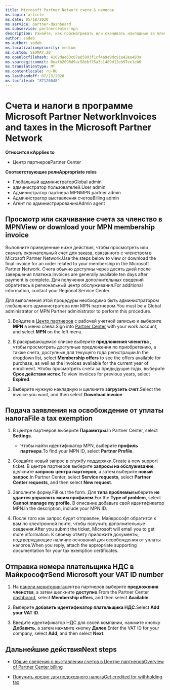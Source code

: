 ```yaml
---
title: Microsoft Partner Network счета & налогов
ms.topic: article
ms.date: 05/18/2020
ms.service: partner-dashboard
ms.subservice: partnercenter-mpn
description: Узнайте, как просматривать или скачивать накладные за членство в MPN, как выключать налоговые исключения, а также как отправить корпорации Майкрософт свой ИДЕНТИФИКАЦИОНный номер.
author: sodeb
ms.author: sodeb
ms.localizationpriority: medium
ms.custom: SEOMAY.20
ms.openlocfilehash: 4102dae63c07a85993f1cf4a9a9dc91e42ee493a
ms.sourcegitcommit: 0eafb2098d9ac58ebf75a3c1489d12eb97ee1eb6
ms.translationtype: MT
ms.contentlocale: ru-RU
ms.lasthandoff: 07/23/2020
ms.locfileid: "87120048"
---
```

# <a name="invoices-and-taxes-in-the-microsoft-partner-network"></a><span data-ttu-id="56cd1-103">Счета и налоги в программе Microsoft Partner Network</span><span class="sxs-lookup"><span data-stu-id="56cd1-103">Invoices and taxes in the Microsoft Partner Network</span></span>

<span data-ttu-id="56cd1-104">**Относится к**</span><span class="sxs-lookup"><span data-stu-id="56cd1-104">**Applies to**</span></span>

- <span data-ttu-id="56cd1-105">Центр партнеров</span><span class="sxs-lookup"><span data-stu-id="56cd1-105">Partner Center</span></span>

<span data-ttu-id="56cd1-106">**Соответствующие роли**</span><span class="sxs-lookup"><span data-stu-id="56cd1-106">**Appropriate roles**</span></span>

- <span data-ttu-id="56cd1-107">Глобальный администратор</span><span class="sxs-lookup"><span data-stu-id="56cd1-107">Global admin</span></span>
- <span data-ttu-id="56cd1-108">администратор пользователей.</span><span class="sxs-lookup"><span data-stu-id="56cd1-108">User admin</span></span>
- <span data-ttu-id="56cd1-109">Администратор партнера MPN</span><span class="sxs-lookup"><span data-stu-id="56cd1-109">MPN partner admin</span></span>
- <span data-ttu-id="56cd1-110">Администратор выставления счетов</span><span class="sxs-lookup"><span data-stu-id="56cd1-110">Billing admin</span></span>
- <span data-ttu-id="56cd1-111">Агент по администрированию</span><span class="sxs-lookup"><span data-stu-id="56cd1-111">Admin agent</span></span>

## <a name="view-or-download-your-mpn-membership-invoice"></a><span data-ttu-id="56cd1-112">Просмотр или скачивание счета за членство в MPN</span><span class="sxs-lookup"><span data-stu-id="56cd1-112">View or download your MPN membership invoice</span></span>

<span data-ttu-id="56cd1-113">Выполните приведенные ниже действия, чтобы просмотреть или скачать окончательный счет для заказа, связанного с членством в Microsoft Partner Network.</span><span class="sxs-lookup"><span data-stu-id="56cd1-113">Use the steps below to view or download the final invoice for an order related to your membership in the Microsoft Partner Network.</span></span> <span data-ttu-id="56cd1-114">Счета обычно доступны через десять дней после завершения платежа.</span><span class="sxs-lookup"><span data-stu-id="56cd1-114">Invoices are generally available ten days after payment is complete.</span></span> <span data-ttu-id="56cd1-115">Для получения дополнительных сведений обратитесь в региональный центр обслуживания.</span><span class="sxs-lookup"><span data-stu-id="56cd1-115">For additional information, contact your Regional Service Center.</span></span>  

<span data-ttu-id="56cd1-116">Для выполнения этой процедуры необходимо быть администратором глобального администратора или MPN партнером.</span><span class="sxs-lookup"><span data-stu-id="56cd1-116">You must be a Global administrator or MPN Partner administrator to perform this procedure.</span></span> 

1.  <span data-ttu-id="56cd1-117">Войдите в [Центр партнеров](https://partner.microsoft.com/dashboard/home) с рабочей учетной записью и выберите **MPN** в меню слева.</span><span class="sxs-lookup"><span data-stu-id="56cd1-117">Sign into [Partner Center](https://partner.microsoft.com/dashboard/home) with your work account, and select **MPN** on the left menu.</span></span>

4.  <span data-ttu-id="56cd1-118">В раскрывающемся списке выберите **предложения членства** , чтобы просмотреть доступные предложения по приобретению, а также счета, доступные для текущего года регистрации.</span><span class="sxs-lookup"><span data-stu-id="56cd1-118">In the dropdown list, select **Membership offers** to see the offers available for purchase, as well as the invoices available for the current year of enrollment.</span></span> <span data-ttu-id="56cd1-119">Чтобы просмотреть счета за предыдущие годы, выберите **Срок действия истек**.</span><span class="sxs-lookup"><span data-stu-id="56cd1-119">To view invoices for previous years, select **Expired**.</span></span>

6.  <span data-ttu-id="56cd1-120">Выберите нужную накладную и щелкните **загрузить счет**.</span><span class="sxs-lookup"><span data-stu-id="56cd1-120">Select the invoice you want, and then select **Download invoice**.</span></span> 

## <a name="file-a-tax-exemption"></a><span data-ttu-id="56cd1-121">Подача заявления на освобождение от уплаты налога</span><span class="sxs-lookup"><span data-stu-id="56cd1-121">File a tax exemption</span></span>

1.  <span data-ttu-id="56cd1-122">В центре партнеров выберите **Параметры**.</span><span class="sxs-lookup"><span data-stu-id="56cd1-122">In Partner Center, select **Settings**.</span></span>
    - <span data-ttu-id="56cd1-123">Чтобы найти идентификатор MPN, выберите **профиль партнера**.</span><span class="sxs-lookup"><span data-stu-id="56cd1-123">To find your MPN ID, select **Partner Profile**.</span></span>

2.  <span data-ttu-id="56cd1-124">Создайте новый запрос в службу поддержки.</span><span class="sxs-lookup"><span data-stu-id="56cd1-124">Create a new support ticket.</span></span> <span data-ttu-id="56cd1-125">В центре партнеров выберите **запросы на обслуживание**, щелкните **запросы центра партнеров**, а затем выберите **новый запрос**.</span><span class="sxs-lookup"><span data-stu-id="56cd1-125">In Partner Center, select **Service requests**, select **Partner Center requests**, and then select **New request**.</span></span>

3.  <span data-ttu-id="56cd1-126">Заполните форму.</span><span class="sxs-lookup"><span data-stu-id="56cd1-126">Fill out the form.</span></span> <span data-ttu-id="56cd1-127">Для **типа проблемы**выберите **не удается управлять моим профилем**.</span><span class="sxs-lookup"><span data-stu-id="56cd1-127">For the **Type of problem**, select **Cannot manage my profile**.</span></span> <span data-ttu-id="56cd1-128">В описание добавьте свой идентификатор MPN.</span><span class="sxs-lookup"><span data-stu-id="56cd1-128">In the description, include your MPN ID.</span></span>

4.  <span data-ttu-id="56cd1-129">После того как запрос будет отправлен, Майкрософт обратится к вам по электронной почте, чтобы получить дополнительные сведения.</span><span class="sxs-lookup"><span data-stu-id="56cd1-129">After you submit the ticket, Microsoft will email you to get more information.</span></span> <span data-ttu-id="56cd1-130">К своему ответу приложите документы, подтверждающие наличие оснований для освобождения от уплаты налогов.</span><span class="sxs-lookup"><span data-stu-id="56cd1-130">When you reply, attach the appropriate supporting documentation for your tax exemption certificates.</span></span>

## <a name="send-microsoft-your-vat-id-number"></a><span data-ttu-id="56cd1-131">Отправка номера плательщика НДС в Майкрософт</span><span class="sxs-lookup"><span data-stu-id="56cd1-131">Send Microsoft your VAT ID number</span></span>

1.  <span data-ttu-id="56cd1-132">На [панели мониторинга](https://partner.microsoft.com/dashboard/home)центра партнеров выберите **предложения членства**, а затем щелкните **доступно**.</span><span class="sxs-lookup"><span data-stu-id="56cd1-132">From the Partner Center [dashboard](https://partner.microsoft.com/dashboard/home), select **Membership offers**, and then select **Available**.</span></span> 

2.  <span data-ttu-id="56cd1-133">Выберите **добавить идентификатор плательщика НДС**.</span><span class="sxs-lookup"><span data-stu-id="56cd1-133">Select **Add your VAT ID**.</span></span> 

3.  <span data-ttu-id="56cd1-134">Введите идентификатор НДС для своей компании, нажмите кнопку **Добавить**, а затем нажмите кнопку **Далее**.</span><span class="sxs-lookup"><span data-stu-id="56cd1-134">Enter the VAT ID for your company, select **Add**, and then select **Next**.</span></span> 

## <a name="next-steps"></a><span data-ttu-id="56cd1-135">Дальнейшие действия</span><span class="sxs-lookup"><span data-stu-id="56cd1-135">Next steps</span></span>

- [<span data-ttu-id="56cd1-136">Общие сведения о выставлении счетов в Центре партнеров</span><span class="sxs-lookup"><span data-stu-id="56cd1-136">Overview of Partner Center billing</span></span>](billing-basics.md)

- [<span data-ttu-id="56cd1-137">Получить кредит для подоходного налога</span><span class="sxs-lookup"><span data-stu-id="56cd1-137">Get credited for withholding tax</span></span>](withholding-tax-credit-form.md)